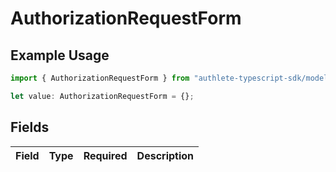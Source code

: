 # AuthorizationRequestForm

## Example Usage

```typescript
import { AuthorizationRequestForm } from "authlete-typescript-sdk/models";

let value: AuthorizationRequestForm = {};
```

## Fields

| Field       | Type        | Required    | Description |
| ----------- | ----------- | ----------- | ----------- |
